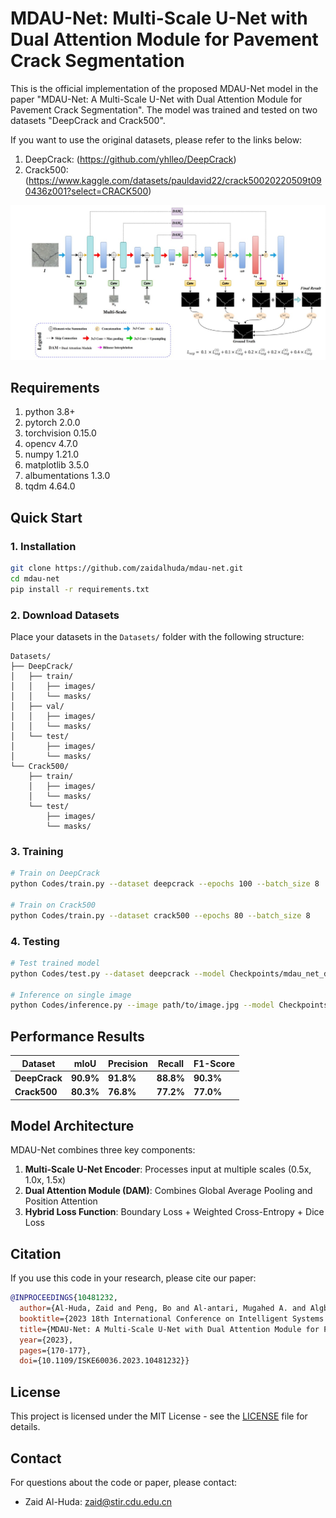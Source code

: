 # MDAU-Net: Multi-Scale U-Net with Dual Attention Module for Pavement Crack Segmentation


This is the official implementation of the proposed MDAU-Net model in the paper "MDAU-Net: A Multi-Scale U-Net with Dual Attention Module for Pavement Crack Segmentation". The model was trained and tested on two datasets "DeepCrack and Crack500". 

If you want to use the original datasets, please refer to the links below:
1. DeepCrack: (https://github.com/yhlleo/DeepCrack)
2. Crack500: (https://www.kaggle.com/datasets/pauldavid22/crack50020220509t090436z001?select=CRACK500)

![alt text](https://github.com/zaidalhuda/mdau-net/blob/main/MDAU-Net%20Architecture.jpg?raw=true)


## Requirements

1. python 3.8+
2. pytorch 2.0.0
3. torchvision 0.15.0
4. opencv 4.7.0
5. numpy 1.21.0
6. matplotlib 3.5.0
7. albumentations 1.3.0
8. tqdm 4.64.0

## Quick Start

### 1. Installation
```bash
git clone https://github.com/zaidalhuda/mdau-net.git
cd mdau-net
pip install -r requirements.txt
```

### 2. Download Datasets
Place your datasets in the `Datasets/` folder with the following structure:
```
Datasets/
├── DeepCrack/
│   ├── train/
│   │   ├── images/
│   │   └── masks/
│   ├── val/
│   │   ├── images/
│   │   └── masks/
│   └── test/
│       ├── images/
│       └── masks/
└── Crack500/
    ├── train/
    │   ├── images/
    │   └── masks/
    └── test/
        ├── images/
        └── masks/
```

### 3. Training
```bash
# Train on DeepCrack
python Codes/train.py --dataset deepcrack --epochs 100 --batch_size 8

# Train on Crack500
python Codes/train.py --dataset crack500 --epochs 80 --batch_size 8
```

### 4. Testing
```bash
# Test trained model
python Codes/test.py --dataset deepcrack --model Checkpoints/mdau_net_deepcrack.pth

# Inference on single image
python Codes/inference.py --image path/to/image.jpg --model Checkpoints/mdau_net_deepcrack.pth
```

## Performance Results

| Dataset | mIoU | Precision | Recall | F1-Score |
|---------|------|-----------|--------|----------|
| **DeepCrack** | **90.9%** | **91.8%** | **88.8%** | **90.3%** |
| **Crack500** | **80.3%** | **76.8%** | **77.2%** | **77.0%** |

## Model Architecture

MDAU-Net combines three key components:
1. **Multi-Scale U-Net Encoder**: Processes input at multiple scales (0.5x, 1.0x, 1.5x)
2. **Dual Attention Module (DAM)**: Combines Global Average Pooling and Position Attention
3. **Hybrid Loss Function**: Boundary Loss + Weighted Cross-Entropy + Dice Loss


## Citation

If you use this code in your research, please cite our paper:

```bibtex
@INPROCEEDINGS{10481232,
  author={Al-Huda, Zaid and Peng, Bo and Al-antari, Mugahed A. and Algburi, Riyadh Nazar Ali and Saleh, Radhwan A. A. and Moghalles, Khaled},
  booktitle={2023 18th International Conference on Intelligent Systems and Knowledge Engineering (ISKE)}, 
  title={MDAU-Net: A Multi-Scale U-Net with Dual Attention Module for Pavement Crack Segmentation}, 
  year={2023},
  pages={170-177},
  doi={10.1109/ISKE60036.2023.10481232}}

```

## License

This project is licensed under the MIT License - see the [LICENSE](LICENSE) file for details.

## Contact

For questions about the code or paper, please contact:
- Zaid Al-Huda: [zaid@stir.cdu.edu.cn](mailto:zaid@stir.cdu.edu.cn)
